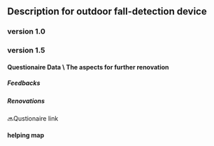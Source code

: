## Description for outdoor fall-detection device

### version 1.0


### version 1.5
#### Questionaire Data \ The aspects for further renovation
##### Feedbacks



##### Renovations


🔜Qustionaire link
 
#### helping map


